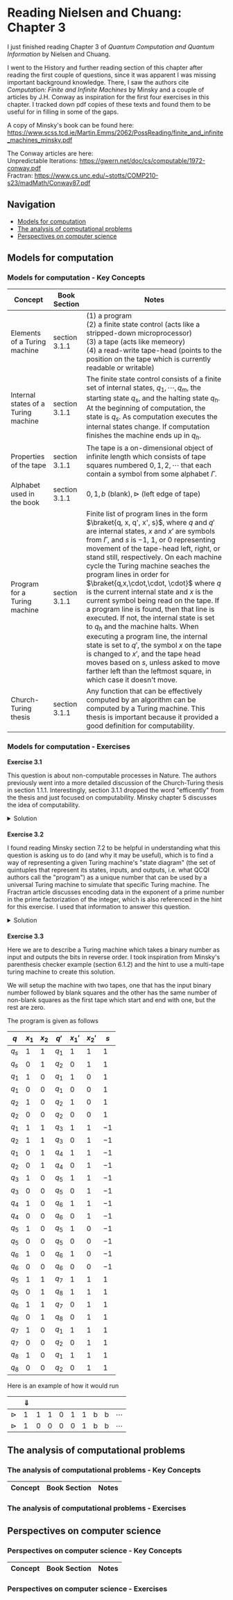 # Reading Nielsen and Chuang: Chapter 3

I just finished reading Chapter 3 of *Quantum Computation and Quantum Information* by Nielsen and Chuang. 

I went to the History and further reading section of this chapter after reading the first couple of questions, since it was apparent I was missing important background knowledge. There, I saw the authors cite *Computation: Finite and Infinite Machines* by Minsky and a couple of articles by J.H. Conway as inspiration for the first four exercises in this chapter. I tracked down pdf copies of these texts and found them to be useful for in filling in some of the gaps.

A copy of Minsky's book can be found here: https://www.scss.tcd.ie/Martin.Emms/2062/PossReading/finite_and_infinite_machines_minsky.pdf

The Conway articles are here: <br>
Unpredictable Iterations: https://gwern.net/doc/cs/computable/1972-conway.pdf <br>
Fractran: https://www.cs.unc.edu/~stotts/COMP210-s23/madMath/Conway87.pdf


## Navigation

* [Models for computation](#models-for-computation)
* [The analysis of computational problems](#the-analysis-of-computational-problems)
* [Perspectives on computer science](#perspectives-on-computer-science)




## Models for computation

### Models for computation - Key Concepts


| Concept                              | Book Section              | Notes                                                                                                  |
|--------------------------------------|---------------------------|--------------------------------------------------------------------------------------------------------|
| Elements of a Turing machine         | section 3.1.1             | (1) a program <br> (2) a finite state control (acts like a stripped-down microprocessor) <br> (3) a tape (acts like memeory) <br> (4) a read-write tape-head (points to the position on the tape which is currently readable or writable) |
| Internal states of a Turing machine  | section 3.1.1             | The finite state control consists of a finite set of internal states, $q_1, \cdots, q_m$, the starting state $q_s$, and the halting state $q_h$. At the beginning of computation, the state is $q_s$. As computation executes the internal states change. If computation finishes the machine ends up in $q_h$. |
| Properties of the tape               | section 3.1.1             | The tape is a on-dimensional object of infinite length which consists of tape squares numbered $0, 1, 2, \cdots$ that each contain a symbol from some alphabet $\Gamma$. |
| Alphabet used in the book            | section 3.1.1             | $0, 1, b \text{ (blank)}, \triangleright \text{ (left edge of tape)}$       |
| Program for a Turing machine         | section 3.1.1             | Finite list of program lines in the form $\braket{q, x, q', x', s}$, where $q$ and $q'$ are internal states, $x$ and $x'$ are symbols from $\Gamma$, and $s$ is $-1$, $1$, or $0$ representing movement of the tape-head left, right, or stand still, respectively. On each machine cycle the Turing machine seaches the program lines in order for $\braket{q,x,\cdot,\cdot, \cdot}$ where $q$ is the current internal state and $x$ is the current symbol being read on the tape. If a program line is found, then that line is executed. If not, the internal state is set to $q_h$ and the machine halts. When executing a program line, the internal state is set to $q'$, the symbol $x$ on the tape is changed to $x'$, and the tape head moves based on $s$, unless asked to move farther left than the leftmost square, in which case it doesn't move. |
| Church-Turing thesis                 | section 3.1.1             | Any function that can be effectively computed by an algorithm can be computed by a Turing machine. This thesis is important because it provided a good definition for computability. | 


### Models for computation - Exercises
  
**Exercise 3.1** 

This question is about non-computable processes in Nature. The authors previously went into a more detailed discussion of the Church-Turing thesis in section 1.1.1. Interestingly, section 3.1.1 dropped the word "efficently" from the thesis and just focused on computability. Minsky chapter 5 discusses the idea of computability. 

<details style="margin-bottom: 20px;">
<summary>Solution</summary>

To recognize that a process in Nature computes a function not computable by a Turing machine, one would need to demonstrate that no Turing machine can reproduce the same input-output behavior. This typically involves proving that the function the process computes is non-computable. According to Minsky (Chapter 5), *“any procedure which can be precisely described can be programmed to be performed by a computer"*. Therefore, if a physical process yields results that cannot be captured by any precisely describable algorithm, it would suggest that the process computes a non-Turing-computable function. However, recognizing such a process in practice would be extraordinarily difficult, as it would require ruling out all possible Turing machine simulations.

</details>

**Exercise 3.2**

I found reading Minsky section 7.2 to be helpful in understanding what this question is asking us to do (and why it may be useful), which is to find a way of representing a given Turing machine's "state diagram" (the set of quintuples that represent its states, inputs, and outputs, i.e. what QCQI authors call the "program") as a unique number that can be used by a universal Turing machine to simulate that specific Turing machine. The Fractran article discusses encoding data in the exponent of a prime number in the prime factorization of the integer, which is also referenced in the hint for this exercise. I used that information to answer this question.

<details style="margin-bottom: 20px;">
<summary>Solution</summary>

Let's say we have a program described by a finite list of program lines of the form $\braket{q, x, q', x', s}$ with a library consiting of $0, 1, b, \triangleright$, $-1$ for tape-head movement, internal states $q_1, \cdots, q_m$, the starting state $q_s$, and the halting state $q_h$, we can represent each symbol in the library and the different states as a non-negative integer as shown below

| Symbol           | Integer |
|------------------|---------|
| $-1$             | $1$     |
| $0$              | $2$     |
| $1$              | $3$     |
| $b$              | $4$     |
| $\triangleright$ | $5$     |
| $q_s$            | $6$     |
| $q_h$            | $7$     |
| $q_1$            | $8$     |
| $\vdots$         | $\vdots$ |
| $q_m$            | $7+m$   |


If we list out all the symbols and states in the program lines sequentially, like this

$$\begin{aligned}
q_1, x_1, q_1', x_1', s_1, q_2, x_2, q_2', x_2', s_2, \cdots q_k, x_k, q_k', x_k', s_k
\end{aligned}$$

Then you can generate a unique number to represent a Turing machine using the following equation

$$\begin{aligned}
N = p_1^{a_1}p_2^{a_2}p_3^{a_3}\cdots p_{5k}^{a_{5k}}
\end{aligned}$$

Where $p_1, \cdots, p_{5k}$ are unique prime numbers and $a_1, \cdots, a_{5k}$ are integers representing the symbols and states in the program lines. 

</details>


**Exercise 3.3**

Here we are to describe a Turing machine which takes a binary number as input and outputs the bits in reverse order. I took inspiration from Minsky's parenthesis checker example (section 6.1.2) and the hint to use a multi-tape turing machine to create this solution. 

We will setup the machine with two tapes, one that has the input binary number followed by blank squares and the other has the same number of non-blank squares as the first tape which start and end with one, but the rest are zero. 

The program is given as follows

| $q$              | $x_1$            | $x_2$            | $q'$             | $x_1'$           | $x_2'$           | $s$              |
|------------------|------------------|------------------|------------------|------------------|------------------|------------------|
| $q_s$            | $1$              | $1$              | $q_1$            | $1$              | $1$              | $1$              |
| $q_s$            | $0$              | $1$              | $q_2$            | $0$              | $1$              | $1$              |
| $q_1$            | $1$              | $0$              | $q_1$            | $1$              | $0$              | $1$              |
| $q_1$            | $0$              | $0$              | $q_1$            | $0$              | $0$              | $1$              |
| $q_2$            | $1$              | $0$              | $q_2$            | $1$              | $0$              | $1$              |
| $q_2$            | $0$              | $0$              | $q_2$            | $0$              | $0$              | $1$              |
| $q_1$            | $1$              | $1$              | $q_3$            | $1$              | $1$              | $-1$             |
| $q_2$            | $1$              | $1$              | $q_3$            | $0$              | $1$              | $-1$             |
| $q_1$            | $0$              | $1$              | $q_4$            | $1$              | $1$              | $-1$             |
| $q_2$            | $0$              | $1$              | $q_4$            | $0$              | $1$              | $-1$             |
| $q_3$            | $1$              | $0$              | $q_5$            | $1$              | $1$              | $-1$             |
| $q_3$            | $0$              | $0$              | $q_5$            | $0$              | $1$              | $-1$             |
| $q_4$            | $1$              | $0$              | $q_6$            | $1$              | $1$              | $-1$             |
| $q_4$            | $0$              | $0$              | $q_6$            | $0$              | $1$              | $-1$             |
| $q_5$            | $1$              | $0$              | $q_5$            | $1$              | $0$              | $-1$             |
| $q_5$            | $0$              | $0$              | $q_5$            | $0$              | $0$              | $-1$             |
| $q_6$            | $1$              | $0$              | $q_6$            | $1$              | $0$              | $-1$             |
| $q_6$            | $0$              | $0$              | $q_6$            | $0$              | $0$              | $-1$             |
| $q_5$            | $1$              | $1$              | $q_7$            | $1$              | $1$              | $1$              |
| $q_5$            | $0$              | $1$              | $q_8$            | $1$              | $1$              | $1$              |
| $q_6$            | $1$              | $1$              | $q_7$            | $0$              | $1$              | $1$              |
| $q_6$            | $0$              | $1$              | $q_8$            | $0$              | $1$              | $1$              |
| $q_7$            | $1$              | $0$              | $q_1$            | $1$              | $1$              | $1$              |
| $q_7$            | $0$              | $0$              | $q_2$            | $0$              | $1$              | $1$              |
| $q_8$            | $1$              | $0$              | $q_1$            | $1$              | $1$              | $1$              |
| $q_8$            | $0$              | $0$              | $q_2$            | $0$              | $1$              | $1$              |


Here is an example of how it would run

|                  | $\Downarrow$ |              |              |              |              |              |              |              |              | 
|------------------|--------------|--------------|--------------|--------------|--------------|--------------|--------------|--------------|--------------|
| $\triangleright$ | 1            | 1            | 1            | 0            | 1            | 1            | b            | b            | $\cdots$     |
| $\triangleright$ | 1            | 0            | 0            | 0            | 0            | 1            | b            | b            | $\cdots$     |

## The analysis of computational problems

### The analysis of computational problems - Key Concepts


| Concept                              | Book Section              | Notes                                                                                                  |
|--------------------------------------|---------------------------|--------------------------------------------------------------------------------------------------------|



### The analysis of computational problems - Exercises




## Perspectives on computer science

### Perspectives on computer science - Key Concepts


| Concept                              | Book Section              | Notes                                                                                                  |
|--------------------------------------|---------------------------|--------------------------------------------------------------------------------------------------------|



### Perspectives on computer science - Exercises
